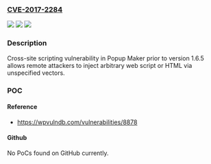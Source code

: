 ### [CVE-2017-2284](https://cve.mitre.org/cgi-bin/cvename.cgi?name=CVE-2017-2284)
![](https://img.shields.io/static/v1?label=Product&message=Popup%20Maker&color=blue)
![](https://img.shields.io/static/v1?label=Version&message=n%2Fa&color=blue)
![](https://img.shields.io/static/v1?label=Vulnerability&message=Cross-site%20scripting&color=brighgreen)

### Description

Cross-site scripting vulnerability in Popup Maker prior to version 1.6.5 allows remote attackers to inject arbitrary web script or HTML via unspecified vectors.

### POC

#### Reference
- https://wpvulndb.com/vulnerabilities/8878

#### Github
No PoCs found on GitHub currently.

